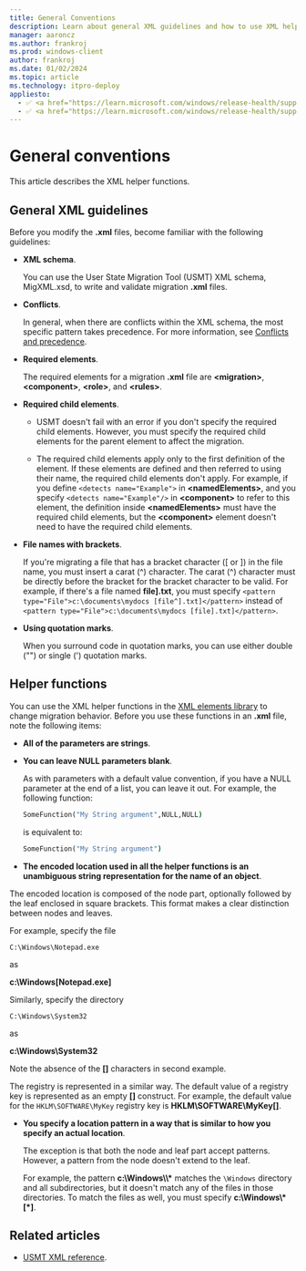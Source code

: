```yaml
---
title: General Conventions
description: Learn about general XML guidelines and how to use XML helper functions in the XML Elements library to change migration behavior.
manager: aaroncz
ms.author: frankroj
ms.prod: windows-client
author: frankroj
ms.date: 01/02/2024
ms.topic: article
ms.technology: itpro-deploy
appliesto:
  - ✅ <a href="https://learn.microsoft.com/windows/release-health/supported-versions-windows-client" target="_blank">Windows 11</a>
  - ✅ <a href="https://learn.microsoft.com/windows/release-health/supported-versions-windows-client" target="_blank">Windows 10</a>
---
```


# General conventions

This article describes the XML helper functions.

## General XML guidelines

Before you modify the **.xml** files, become familiar with the following guidelines:

- **XML schema**.

    You can use the User State Migration Tool (USMT) XML schema, MigXML.xsd, to write and validate migration **.xml** files.

- **Conflicts**.

    In general, when there are conflicts within the XML schema, the most specific pattern takes precedence. For more information, see [Conflicts and precedence](usmt-conflicts-and-precedence.md).

- **Required elements**.

    The required elements for a migration **.xml** file are **\<migration\>**, **\<component\>**, **\<role\>**, and **\<rules\>**.

- **Required child elements**.

  - USMT doesn't fail with an error if you don't specify the required child elements. However, you must specify the required child elements for the parent element to affect the migration.

  - The required child elements apply only to the first definition of the element. If these elements are defined and then referred to using their name, the required child elements don't apply. For example, if you define `<detects name="Example">` in **\<namedElements\>**, and you specify `<detects name="Example"/>` in **\<component\>** to refer to this element, the definition inside **\<namedElements\>** must have the required child elements, but the **\<component\>** element doesn't need to have the required child elements.

- **File names with brackets**.

    If you're migrating a file that has a bracket character (\[ or \]) in the file name, you must insert a carat (^) character.  The carat (^) character must be directly before the bracket for the bracket character to be valid. For example, if there's a file named **file].txt**, you must specify `<pattern type="File">c:\documents\mydocs [file^].txt]</pattern>` instead of `<pattern type="File">c:\documents\mydocs [file].txt]</pattern>`.

- **Using quotation marks**.

    When you surround code in quotation marks, you can use either double ("") or single (') quotation marks.

## Helper functions

You can use the XML helper functions in the [XML elements library](usmt-xml-elements-library.md) to change migration behavior. Before you use these functions in an **.xml** file, note the following items:

- **All of the parameters are strings**.

- **You can leave NULL parameters blank**.

  As with parameters with a default value convention, if you have a NULL parameter at the end of a list, you can leave it out. For example, the following function:

  ```cmd
  SomeFunction("My String argument",NULL,NULL)
  ```

  is equivalent to:

  ```cmd
  SomeFunction("My String argument")
  ```

- **The encoded location used in all the helper functions is an unambiguous string representation for the name of an object**.

 The encoded location is composed of the node part, optionally followed by the leaf enclosed in square brackets. This format makes a clear distinction between nodes and leaves.

  For example, specify the file
  
  `C:\Windows\Notepad.exe`
  
  as
  
  **c:\\Windows\[Notepad.exe\]**
  
  Similarly, specify the directory
  
  `C:\Windows\System32`
  
  as
  
  **c:\\Windows\\System32**
  
  Note the absence of the **\[\]** characters in second example.

  The registry is represented in a similar way. The default value of a registry key is represented as an empty **\[\]** construct. For example, the default value for the `HKLM\SOFTWARE\MyKey` registry key is **HKLM\\SOFTWARE\\MyKey\[\]**.

- **You specify a location pattern in a way that is similar to how you specify an actual location**.

  The exception is that both the node and leaf part accept patterns. However, a pattern from the node doesn't extend to the leaf.

  For example, the pattern **c:\\Windows\\\\\*** matches the `\Windows` directory and all subdirectories, but it doesn't match any of the files in those directories. To match the files as well, you must specify **c:\\Windows\\\*\[\*\]**.

## Related articles

- [USMT XML reference](usmt-xml-reference.md).
